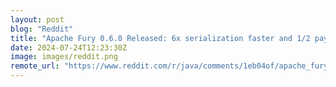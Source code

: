 ```yaml
---
layout: post
blog: "Reddit"
title: "Apache Fury 0.6.0 Released: 6x serialization faster and 1/2 payload smaller than protobuf serialization"
date: 2024-07-24T12:23:30Z
image: images/reddit.png
remote_url: "https://www.reddit.com/r/java/comments/1eb04of/apache_fury_060_released_6x_serialization_faster/"
---
```

